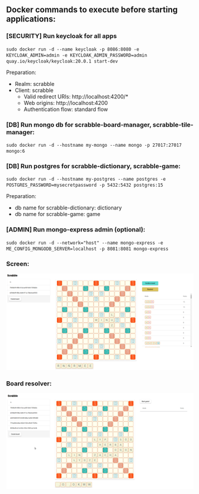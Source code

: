 ## Docker commands to execute before starting applications:

### [SECURITY] Run keycloak for all apps
```
sudo docker run -d --name keycloak -p 8086:8080 -e KEYCLOAK_ADMIN=admin -e KEYCLOAK_ADMIN_PASSWORD=admin quay.io/keycloak/keycloak:20.0.1 start-dev
```
Preparation:
- Realm: scrabble
- Client: scrabble
  - Valid redirect URIs: http://localhost:4200/*
  - Web origins: http://localhost:4200
  - Authentication flow: standard flow

### [DB] Run mongo db for scrabble-board-manager, scrabble-tile-manager:
```
sudo docker run -d --hostname my-mongo --name mongo -p 27017:27017 mongo:6
```

### [DB] Run postgres for scrabble-dictionary, scrabble-game:
```
sudo docker run -d --hostname my-postgres --name postgres -e POSTGRES_PASSWORD=mysecretpassword -p 5432:5432 postgres:15
```
Preparation:
- db name for scrabble-dictionary: dictionary
- db name for scrabble-game: game

### [ADMIN] Run mongo-express admin (optional):
```
sudo docker run -d --network="host" --name mongo-express -e ME_CONFIG_MONGODB_SERVER=localhost -p 8081:8081 mongo-express
```

### Screen:

![](cloud-scrabble-v2.png)

### Board resolver:

![](cloud-scrabble-resolver.gif)